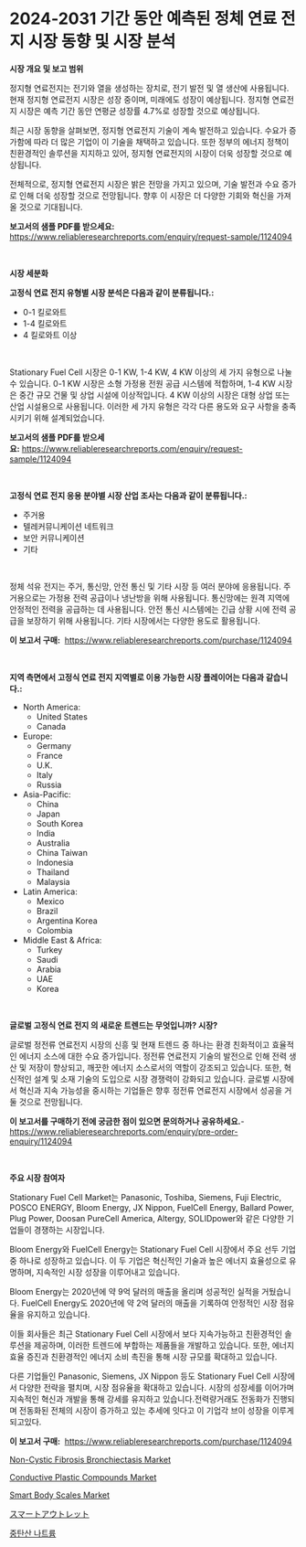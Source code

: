 <p><h1>2024-2031 기간 동안 예측된 정체 연료 전지 시장 동향 및 시장 분석</h1></p><p><strong>시장 개요 및 보고 범위</strong></p>
<p><p>정지형 연료전지는 전기와 열을 생성하는 장치로, 전기 발전 및 열 생산에 사용됩니다. 현재 정지형 연료전지 시장은 성장 중이며, 미래에도 성장이 예상됩니다. 정지형 연료전지 시장은 예측 기간 동안 연평균 성장률 4.7%로 성장할 것으로 예상됩니다.</p><p>최근 시장 동향을 살펴보면, 정지형 연료전지 기술이 계속 발전하고 있습니다. 수요가 증가함에 따라 더 많은 기업이 이 기술을 채택하고 있습니다. 또한 정부의 에너지 정책이 친환경적인 솔루션을 지지하고 있어, 정지형 연료전지의 시장이 더욱 성장할 것으로 예상됩니다.</p><p>전체적으로, 정지형 연료전지 시장은 밝은 전망을 가지고 있으며, 기술 발전과 수요 증가로 인해 더욱 성장할 것으로 전망됩니다. 향후 이 시장은 더 다양한 기회와 혁신을 가져올 것으로 기대됩니다.</p></p>
<p><strong>보고서의 샘플 PDF를 받으세요:</strong> <a href="https://www.reliableresearchreports.com/enquiry/request-sample/1124094">https://www.reliableresearchreports.com/enquiry/request-sample/1124094</a></p>
<p>&nbsp;</p>
<p><strong>시장 세분화</strong></p>
<p><strong>고정식 연료 전지 유형별 시장 분석은 다음과 같이 분류됩니다.:</strong></p>
<p><ul><li>0-1 킬로와트</li><li>1-4 킬로와트</li><li>4 킬로와트 이상</li></ul></p>
<p>&nbsp;</p>
<p><p>Stationary Fuel Cell 시장은 0-1 KW, 1-4 KW, 4 KW 이상의 세 가지 유형으로 나눌 수 있습니다. 0-1 KW 시장은 소형 가정용 전원 공급 시스템에 적합하며, 1-4 KW 시장은 중간 규모 건물 및 상업 시설에 이상적입니다. 4 KW 이상의 시장은 대형 상업 또는 산업 시설용으로 사용됩니다. 이러한 세 가지 유형은 각각 다른 용도와 요구 사항을 충족시키기 위해 설계되었습니다.</p></p>
<p><strong>보고서의 샘플 PDF를 받으세요:</strong>&nbsp;<a href="https://www.reliableresearchreports.com/enquiry/request-sample/1124094">https://www.reliableresearchreports.com/enquiry/request-sample/1124094</a></p>
<p>&nbsp;</p>
<p><strong> 고정식 연료 전지 응용 분야별 시장 산업 조사는 다음과 같이 분류됩니다.:</strong></p>
<p><ul><li>주거용</li><li>텔레커뮤니케이션 네트워크</li><li>보안 커뮤니케이션</li><li>기타</li></ul></p>
<p>&nbsp;</p>
<p><p>정체 석유 전지는 주거, 통신망, 안전 통신 및 기타 시장 등 여러 분야에 응용됩니다. 주거용으로는 가정용 전력 공급이나 냉난방을 위해 사용됩니다. 통신망에는 원격 지역에 안정적인 전력을 공급하는 데 사용됩니다. 안전 통신 시스템에는 긴급 상황 시에 전력 공급을 보장하기 위해 사용됩니다. 기타 시장에서는 다양한 용도로 활용됩니다.</p></p>
<p><strong>이 보고서 구매:</strong>&nbsp; <a href="https://www.reliableresearchreports.com/purchase/1124094">https://www.reliableresearchreports.com/purchase/1124094</a></p>
<p>&nbsp;</p>
<p><strong>지역 측면에서 고정식 연료 전지 지역별로 이용 가능한 시장 플레이어는 다음과 같습니다.:</strong></p>
<p><ul>
    <li>
        North America:
        <ul>
            <li>United States</li>
            <li>Canada</li>
        </ul>
    </li>
    <li>
        Europe:
        <ul>
            <li>Germany</li>
            <li>France</li>
            <li>U.K.</li>
            <li>Italy</li>
            <li>Russia</li>
        </ul>
    </li>
    <li>
        Asia-Pacific:
        <ul>
            <li>China</li>
            <li>Japan</li>
            <li>South Korea</li>
            <li>India</li>
            <li>Australia</li>
            <li>China Taiwan</li>
            <li>Indonesia</li>
            <li>Thailand</li>
            <li>Malaysia</li>
        </ul>
    </li>
    <li>
        Latin America:
        <ul>
            <li>Mexico</li>
            <li>Brazil</li>
            <li>Argentina Korea</li>
            <li>Colombia</li>
        </ul>
    </li>
    <li>
        Middle East & Africa:
        <ul>
            <li>Turkey</li>
            <li>Saudi</li>
            <li>Arabia</li>
            <li>UAE</li>
            <li>Korea</li>
        </ul>
    </li>
    </ul></p>
<p>&nbsp;</p>
<p><strong>글로벌 고정식 연료 전지 의 새로운 트렌드는 무엇입니까? 시장?</strong></p>
<p><p>글로벌 정전류 연료전지 시장의 신흥 및 현재 트렌드 중 하나는 환경 친화적이고 효율적인 에너지 소스에 대한 수요 증가입니다. 정전류 연료전지 기술의 발전으로 인해 전력 생산 및 저장이 향상되고, 깨끗한 에너지 소스로서의 역할이 강조되고 있습니다. 또한, 혁신적인 설계 및 소재 기술의 도입으로 시장 경쟁력이 강화되고 있습니다. 글로벌 시장에서 혁신과 지속 가능성을 중시하는 기업들은 향후 정전류 연료전지 시장에서 성공을 거둘 것으로 전망됩니다.</p></p>
<p><strong>이 보고서를 구매하기 전에 궁금한 점이 있으면 문의하거나 공유하세요.</strong>- <a href="https://www.reliableresearchreports.com/enquiry/pre-order-enquiry/1124094">https://www.reliableresearchreports.com/enquiry/pre-order-enquiry/1124094</a></p>
<p>&nbsp;</p>
<p><strong>주요 시장 참여자</strong></p>
<p><p>Stationary Fuel Cell Market는 Panasonic, Toshiba, Siemens, Fuji Electric, POSCO ENERGY, Bloom Energy, JX Nippon, FuelCell Energy, Ballard Power, Plug Power, Doosan PureCell America, Altergy, SOLIDpower와 같은 다양한 기업들이 경쟁하는 시장입니다. </p><p>Bloom Energy와 FuelCell Energy는 Stationary Fuel Cell 시장에서 주요 선두 기업 중 하나로 성장하고 있습니다. 이 두 기업은 혁신적인 기술과 높은 에너지 효율성으로 유명하며, 지속적인 시장 성장을 이루어내고 있습니다. </p><p>Bloom Energy는 2020년에 약 9억 달러의 매출을 올리며 성공적인 실적을 거뒀습니다. FuelCell Energy도 2020년에 약 2억 달러의 매출을 기록하여 안정적인 시장 점유율을 유지하고 있습니다. </p><p>이들 회사들은 최근 Stationary Fuel Cell 시장에서 보다 지속가능하고 친환경적인 솔루션을 제공하며, 이러한 트렌드에 부합하는 제품들을 개발하고 있습니다. 또한, 에너지 효율 증진과 친환경적인 에너지 소비 촉진을 통해 시장 규모를 확대하고 있습니다. </p><p>다른 기업들인 Panasonic, Siemens, JX Nippon 등도 Stationary Fuel Cell 시장에서 다양한 전략을 펼치며, 시장 점유율을 확대하고 있습니다. 시장의 성장세를 이어가며 지속적인 혁신과 개발을 통해 강세를 유지하고 있습니다.전력량거래도 전동화가 진행되며 전동화된 전체의 시장이 증가하고 있는 추세에 잇다고 이 기업각 브이 성장을 이루게 되고있다.</p></p>
<p><strong>이 보고서 구매:</strong>&nbsp;&nbsp;<a href="https://www.reliableresearchreports.com/purchase/1124094">https://www.reliableresearchreports.com/purchase/1124094</a></p>
<p><p><a href="https://view.publitas.com/reportprime-1/non-cystic-fibrosis-bronchiectasis-market-size-growing-and-forecasted-for-period-from-2023-2030-and-provides-complete-market-analysis-of-this-market/">Non-Cystic Fibrosis Bronchiectasis Market</a></p><p><a href="https://github.com/jhcraigie/Market-Research-Report-List-2/blob/main/conductive-plastic-compounds-market.md">Conductive Plastic Compounds Market</a></p><p><a href="https://changeable-paste-463.notion.site/Insights-into-Smart-Body-Scales-Market-Size-Analysing-Market-Share-Trends-and-Growth-from-2024-to-6225b5257f68404fabce9dea7016863d">Smart Body Scales Market</a></p><p><a href="https://github.com/xnljig2898992/Market-Research-Report-List-1/blob/main/6409172190035.md">スマートアウトレット</a></p><p><a href="https://github.com/vsn7qpua81q/Market-Research-Report-List-1/blob/main/4035575189911.md">중탄산 나트륨</a></p></p>
